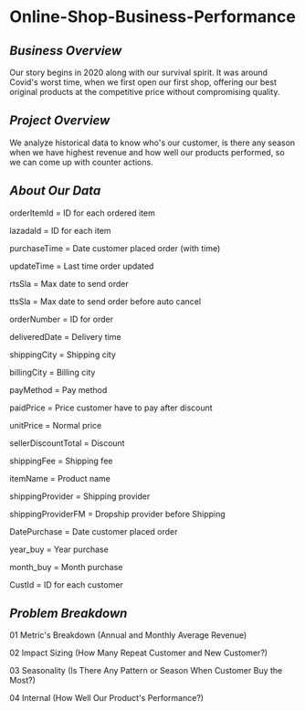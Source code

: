 # Online-Shop-Business-Performance

## ***Business Overview***
Our story begins in 2020 along with our survival spirit. It was around Covid's worst time, when we first open our first shop, offering our best original products at the competitive price without compromising quality.

## ***Project Overview***
We analyze historical data to know who's our customer, is there any season when we have highest revenue and how well our products performed, so we can come up with counter actions.

## ***About Our Data***
orderItemId = ID for each ordered item

lazadaId = ID for each item

purchaseTime = Date customer placed order (with time)

updateTime = Last time order updated

rtsSla = Max date to send order

ttsSla = Max date to send order before auto cancel

orderNumber = ID for order

deliveredDate = Delivery time 

shippingCity = Shipping city

billingCity = Billing city

payMethod = Pay method

paidPrice = Price customer have to pay after discount

unitPrice = Normal price

sellerDiscountTotal = Discount

shippingFee = Shipping fee

itemName = Product name

shippingProvider = Shipping provider

shippingProviderFM = Dropship provider before Shipping

DatePurchase = Date customer placed order

year_buy = Year purchase

month_buy = Month purchase

CustId = ID for each customer

## ***Problem Breakdown***
01      Metric's Breakdown (Annual and Monthly Average Revenue)

02     Impact Sizing (How Many Repeat Customer and New Customer?)

03     Seasonality (Is There Any Pattern or Season When Customer Buy the Most?)

04     Internal (How Well Our Product's Performance?)
